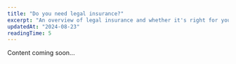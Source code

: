 ```yaml
---
title: "Do you need legal insurance?"
excerpt: "An overview of legal insurance and whether it's right for you."
updatedAt: "2024-08-23"
readingTime: 5
---
```


Content coming soon...
